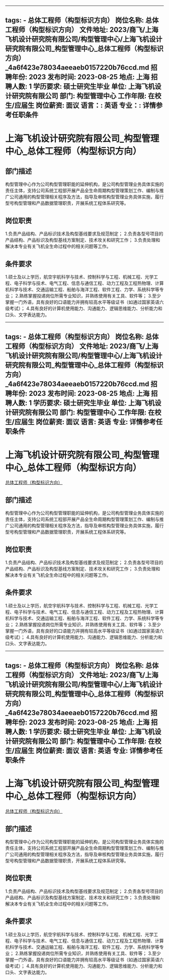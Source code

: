 
---
tags:
    - 总体工程师（构型标识方向）
岗位名称: 总体工程师（构型标识方向）
文件地址: 2023/商飞/上海飞机设计研究院有限公司/构型管理中心/上海飞机设计研究院有限公司_构型管理中心_总体工程师（构型标识方向）_4a6f423e78034aeeaeb0157220b76ccd.md
招聘年份: 2023
发布时间: 2023-08-25
地点: 上海
招聘人数: 1
学历要求: 硕士研究生毕业
单位: 上海飞机设计研究院有限公司
部门: 构型管理中心
工作年限: 在校生/应届生
岗位薪资: 面议
语言：: 英语
专业：: 详情参考任职条件
---

# 上海飞机设计研究院有限公司_构型管理中心_总体工程师（构型标识方向）

## 部门描述

构型管理中心作为公司构型管理职能的延伸机构，是公司构型管理业务具体实施的责任主体，支持公司系统工程部开展产品全生命周期构型管理策划工作、编制与推广公司通用的构型管理相关程序及方法，指导及审核构型管理业务具体实施，履行型号构型管理和产品数据管理职责，开展系统工程体系研究等。

## 岗位职责

1.负责产品结构、产品标识技术及构型基线要求及规范制定；
 2.负责各型号项目的产品结构、产品标识及构型基线方案制定、技术攻关和研究工作；
 3.负责处理和解决本专业有关飞机全生命过程中的相关问题等工作。

 ## 条件要求

1.硕士及以上学历，航空宇航科学与技术、控制科学与工程、机械工程、光学工程、电子科学与技术、电气工程、信息与通信工程、动力工程及工程热物理、计算机科学与技术、交通运输工程、船舶与海洋工程、软件工程、力学、系统科学等专业；
 2.熟练掌握投递岗位所需专业知识，并熟练使用有关工具、软件等；
 3.至少掌握一门外语，具有良好的口语能力并拥有较高水平等级证书（如通过国家英语六级考试）；
 4.具有良好的计算机使用能力、沟通能力、逻辑思维能力、分析能力和口头、文字表达能力。

---
tags:
    - 总体工程师（构型标识方向）
岗位名称: 总体工程师（构型标识方向）
文件地址: 2023/商飞/上海飞机设计研究院有限公司/构型管理中心/上海飞机设计研究院有限公司_构型管理中心_总体工程师（构型标识方向）_4a6f423e78034aeeaeb0157220b76ccd.md
招聘年份: 2023
发布时间: 2023-08-25
地点: 上海
招聘人数: 1
学历要求: 硕士研究生毕业
单位: 上海飞机设计研究院有限公司
部门: 构型管理中心
工作年限: 在校生/应届生
岗位薪资: 面议
语言: 英语
专业: 详情参考任职条件
---

# 上海飞机设计研究院有限公司_构型管理中心_总体工程师（构型标识方向）

[总体工程师（构型标识方向）](http://zhaopin.comac.cc/zp/ct/out/position/positionDetail?planid=4a6f423e78034aeeaeb0157220b76ccd)

## 部门描述

构型管理中心作为公司构型管理职能的延伸机构，是公司构型管理业务具体实施的责任主体，支持公司系统工程部开展产品全生命周期构型管理策划工作、编制与推广公司通用的构型管理相关程序及方法，指导及审核构型管理业务具体实施，履行型号构型管理和产品数据管理职责，开展系统工程体系研究等。

## 岗位职责

1.负责产品结构、产品标识技术及构型基线要求及规范制定；
 2.负责各型号项目的产品结构、产品标识及构型基线方案制定、技术攻关和研究工作；
 3.负责处理和解决本专业有关飞机全生命过程中的相关问题等工作。

 ## 条件要求

1.硕士及以上学历，航空宇航科学与技术、控制科学与工程、机械工程、光学工程、电子科学与技术、电气工程、信息与通信工程、动力工程及工程热物理、计算机科学与技术、交通运输工程、船舶与海洋工程、软件工程、力学、系统科学等专业；
 2.熟练掌握投递岗位所需专业知识，并熟练使用有关工具、软件等；
 3.至少掌握一门外语，具有良好的口语能力并拥有较高水平等级证书（如通过国家英语六级考试）；
 4.具有良好的计算机使用能力、沟通能力、逻辑思维能力、分析能力和口头、文字表达能力。

---
tags:
    - 总体工程师（构型标识方向）
岗位名称: 总体工程师（构型标识方向）
文件地址: 2023/商飞/上海飞机设计研究院有限公司/构型管理中心/上海飞机设计研究院有限公司_构型管理中心_总体工程师（构型标识方向）_4a6f423e78034aeeaeb0157220b76ccd.md
招聘年份: 2023
发布时间: 2023-08-25
地点: 上海
招聘人数: 1
学历要求: 硕士研究生毕业
单位: 上海飞机设计研究院有限公司
部门: 构型管理中心
工作年限: 在校生/应届生
岗位薪资: 面议
语言: 英语
专业: 详情参考任职条件
---

# 上海飞机设计研究院有限公司_构型管理中心_总体工程师（构型标识方向）

[总体工程师（构型标识方向）](http://zhaopin.comac.cc/zp/ct/out/position/positionDetail?planid=4a6f423e78034aeeaeb0157220b76ccd)


## 部门描述

构型管理中心作为公司构型管理职能的延伸机构，是公司构型管理业务具体实施的责任主体，支持公司系统工程部开展产品全生命周期构型管理策划工作、编制与推广公司通用的构型管理相关程序及方法，指导及审核构型管理业务具体实施，履行型号构型管理和产品数据管理职责，开展系统工程体系研究等。

## 岗位职责

1.负责产品结构、产品标识技术及构型基线要求及规范制定；
 2.负责各型号项目的产品结构、产品标识及构型基线方案制定、技术攻关和研究工作；
 3.负责处理和解决本专业有关飞机全生命过程中的相关问题等工作。

 ## 条件要求

1.硕士及以上学历，航空宇航科学与技术、控制科学与工程、机械工程、光学工程、电子科学与技术、电气工程、信息与通信工程、动力工程及工程热物理、计算机科学与技术、交通运输工程、船舶与海洋工程、软件工程、力学、系统科学等专业；
 2.熟练掌握投递岗位所需专业知识，并熟练使用有关工具、软件等；
 3.至少掌握一门外语，具有良好的口语能力并拥有较高水平等级证书（如通过国家英语六级考试）；
 4.具有良好的计算机使用能力、沟通能力、逻辑思维能力、分析能力和口头、文字表达能力。
